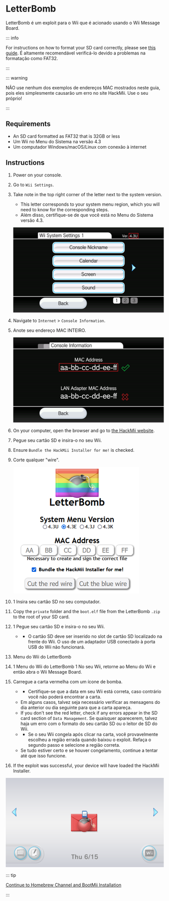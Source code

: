 # LetterBomb

LetterBomb é um exploit para o Wii que é acionado usando o Wii Message Board.

::: info

For instructions on how to format your SD card correctly, please see [this guide](https://wiki.hacks.guide/wiki/Formatting_an_SD_card). É altamente recomendável verificá-lo devido a problemas na formatação como FAT32.

:::

::: warning

NÃO use nenhum dos exemplos de endereços MAC mostrados neste guia, pois eles simplesmente causarão um erro no site HackMii. Use o seu próprio!

:::

## Requirements

- An SD card formatted as FAT32 that is 32GB or less
- Um Wii no Menu do Sistema na versão 4.3
- Um computador Windows/macOS/Linux com conexão à internet

## Instructions

1. Power on your console.

2. Go to `Wii Settings`.

3. Take note in the top right corner of the letter next to the system version.

   - This letter corresponds to your system menu region, which you will need to know for the corresponding steps.
   - Além disso, certifique-se de que você está no Menu do Sistema versão 4.3.

   ![](/images/wii/SystemMenuVersion.png)

4. Navigate to `Internet` > `Console Information`.

5. Anote seu endereço MAC INTEIRO.

   ![](/images/wii/MacAddress.png)

6. On your computer, open the browser and go to [the HackMii website](https://please.hackmii.com/).

7. Pegue seu cartão SD e insira-o no seu Wii.

8. Ensure `Bundle the HackMii Installer for me!` is checked.

9. Corte qualquer "wire".

   ![](/images/exploits/letterbomb/LetterBomb-PC.png)

10. 1 Insira seu cartão SD no seu computador.

11. Copy the `private` folder and the `boot.elf` file from the LetterBomb `.zip` to the root of your SD card.

12. 1 Pegue seu cartão SD e insira-o no seu Wii.
    - - O cartão SD deve ser inserido no slot de cartão SD localizado na frente do Wii. O uso de um adaptador USB conectado à porta USB do Wii não funcionará.

13. Menu do Wii do LetterBomb

14. 1 Menu do Wii do LetterBomb
    1 No seu Wii, retorne ao Menu do Wii e então abra o Wii Message Board.

15. Carregue a carta vermelha com um ícone de bomba.
    - - Certifique-se que a data em seu Wii está correta, caso contrário você não poderá encontrar a carta.
    - Em alguns casos, talvez seja necessário verificar as mensagens do dia anterior ou dia seguinte para que a carta apareça.
    - If you don't see the red letter, check if any errors appear in the SD card section of `Data Management`. Se quaisquer aparecerem, talvez haja um erro com o formato do seu cartão SD ou o leitor de SD do Wii.
    - - Se o seu Wii congela após clicar na carta, você provavelmente escolheu a região errada quando baixou o exploit. Refaça o segundo passo e selecione a região correta.
    - Se tudo estiver certo e se houver congelamento, continue a tentar até que isso funcione.

16. If the exploit was successful, your device will have loaded the HackMii Installer.

![](/images/exploits/letterbomb/LetterBomb-Wii.png)

::: tip

[Continue to Homebrew Channel and BootMii Installation](hbc)

:::
